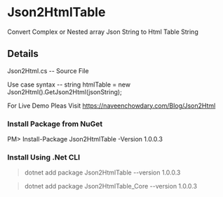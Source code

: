 # Json2HtmlTable
Convert Complex or Nested array Json String to Html Table String

## Details
Json2Html.cs  -- Source File

Use case syntax -- string htmlTable = new Json2Html().GetJson2Html(jsonString);

For Live Demo Pleas Visit https://naveenchowdary.com/Blog/Json2Html

### Install Package from NuGet
PM> Install-Package Json2HtmlTable -Version 1.0.0.3

### Install Using .Net CLI
> dotnet add package Json2HtmlTable --version 1.0.0.3

> dotnet add package Json2HtmlTable_Core --version 1.0.0.3
